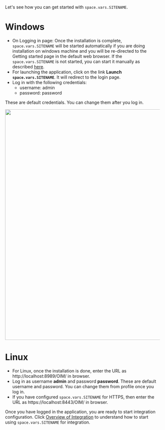 Let's see how you can get started with <code class="expression">space.vars.SITENAME</code>.

# Windows
* On Logging in page: Once the installation is complete, <code class="expression">space.vars.SITENAME</code> will be started automatically if you are doing installation on windows machine and you will be re-directed to the Getting started page in the default web browser. If the <code class="expression">space.vars.SITENAME</code> is not started, you can start it manually as described [here](start-or-stop-service.md).
* For launching the application, click on the link **Launch <code class="expression">space.vars.SITENAME</code>**. It will redirect to the login page.
* Log in with the following credentials:
  - username: admin
  - password: password

These are default credentials. You can change them after you log in.

<p align="center">
  <img src="../assets/Getting_Started_With_Application_Image_1G_a.png"  width="750"/>
</p>

# Linux
* For Linux, once the installation is done, enter the URL as http://localhost:8989/OIM/ in browser.
* Log in as username **admin** and password **password**. These are default username and password. You can change them from profile once you log in.
* If you have configured <code class="expression">space.vars.SITENAME</code> for HTTPS, then enter the URL as https://localhost:8443/OIM/ in browser.

Once you have logged in the application, you are ready to start integration configuration. Click [Overview of Integration](../integrate/overview-of-integration.md) to understand how to start using <code class="expression">space.vars.SITENAME</code> for integration.

